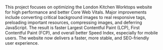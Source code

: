 This project focuses on optimizing the London Kitchen Worktops website for high performance and better Core Web Vitals. Major improvements include converting critical background images to real responsive <picture> tags, preloading important resources, compressing images, and deferring JavaScript. The result is faster Largest Contentful Paint (LCP), First Contentful Paint (FCP), and overall better Speed Index, especially for mobile users. The website now delivers a faster, more stable, and SEO-friendly user experience.
